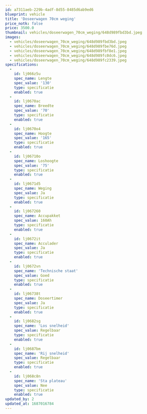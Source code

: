 ```yaml
---
id: a7311aeb-229b-4adf-8d55-8485d6ab9ed6
blueprint: vehicle
title: 'Doseerwagen 70cm weging'
price_notk: false
price: 3500.0
thumbnail: vehicles/doseerwagen_70cm_weging/648d989fbd3bd.jpeg
images:
  - vehicles/doseerwagen_70cm_weging/648d989fbd3bd.jpeg
  - vehicles/doseerwagen_70cm_weging/648d989fbe76d.jpeg
  - vehicles/doseerwagen_70cm_weging/648d989fbf8e1.jpeg
  - vehicles/doseerwagen_70cm_weging/648d989fc0dc6.jpeg
  - vehicles/doseerwagen_70cm_weging/648d989fc2339.jpeg
specifications:
  -
    id: lj066z5u
    spec_name: Lengte
    spec_value: '130'
    type: specificatie
    enabled: true
  -
    id: lj0670ac
    spec_name: Breedte
    spec_value: '70'
    type: specificatie
    enabled: true
  -
    id: lj0670o4
    spec_name: Hoogte
    spec_value: '165'
    type: specificatie
    enabled: true
  -
    id: lj06710o
    spec_name: Loshoogte
    spec_value: '75'
    type: specificatie
    enabled: true
  -
    id: lj0671d5
    spec_name: Weging
    spec_value: Ja
    type: specificatie
    enabled: true
  -
    id: lj067260
    spec_name: Accupakket
    spec_value: 160Ah
    type: specificatie
    enabled: true
  -
    id: lj0672it
    spec_name: Acculader
    spec_value: Ja
    type: specificatie
    enabled: true
  -
    id: lj0672vn
    spec_name: 'Technische staat'
    spec_value: Goed
    type: specificatie
    enabled: true
  -
    id: lj06738t
    spec_name: Doseertimer
    spec_value: Ja
    type: specificatie
    enabled: true
  -
    id: lj0682sg
    spec_name: 'Los snelheid'
    spec_value: Regelbaar
    type: specificatie
    enabled: true
  -
    id: lj0687bm
    spec_name: 'Rij snelheid'
    spec_value: Regelbaar
    type: specificatie
    enabled: true
  -
    id: lj068c8n
    spec_name: 'Sta plateau'
    spec_value: Nee
    type: specificatie
    enabled: true
updated_by: 2
updated_at: 1687016784
---
```

